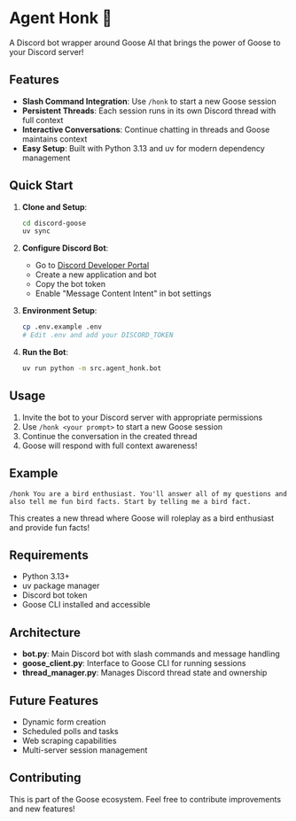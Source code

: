 # Agent Honk 🦆

A Discord bot wrapper around Goose AI that brings the power of Goose to your Discord server!

## Features

- **Slash Command Integration**: Use `/honk` to start a new Goose session
- **Persistent Threads**: Each session runs in its own Discord thread with full context
- **Interactive Conversations**: Continue chatting in threads and Goose maintains context
- **Easy Setup**: Built with Python 3.13 and uv for modern dependency management

## Quick Start

1. **Clone and Setup**:
   ```bash
   cd discord-goose
   uv sync
   ```

2. **Configure Discord Bot**:
   - Go to [Discord Developer Portal](https://discord.com/developers/applications)
   - Create a new application and bot
   - Copy the bot token
   - Enable "Message Content Intent" in bot settings

3. **Environment Setup**:
   ```bash
   cp .env.example .env
   # Edit .env and add your DISCORD_TOKEN
   ```

4. **Run the Bot**:
   ```bash
   uv run python -m src.agent_honk.bot
   ```

## Usage

1. Invite the bot to your Discord server with appropriate permissions
2. Use `/honk <your prompt>` to start a new Goose session
3. Continue the conversation in the created thread
4. Goose will respond with full context awareness!

## Example

```
/honk You are a bird enthusiast. You'll answer all of my questions and also tell me fun bird facts. Start by telling me a bird fact.
```

This creates a new thread where Goose will roleplay as a bird enthusiast and provide fun facts!

## Requirements

- Python 3.13+
- uv package manager
- Discord bot token
- Goose CLI installed and accessible

## Architecture

- **bot.py**: Main Discord bot with slash commands and message handling
- **goose_client.py**: Interface to Goose CLI for running sessions
- **thread_manager.py**: Manages Discord thread state and ownership

## Future Features

- Dynamic form creation
- Scheduled polls and tasks
- Web scraping capabilities
- Multi-server session management

## Contributing

This is part of the Goose ecosystem. Feel free to contribute improvements and new features!
